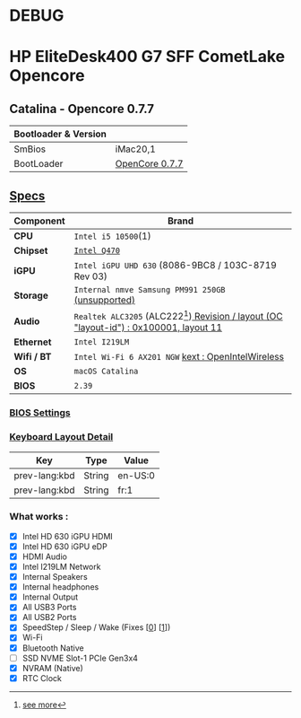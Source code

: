 # DEBUG
# HP EliteDesk400 G7 SFF CometLake Opencore 
## Catalina - Opencore 0.7.7


| Bootloader & Version     ||
|----       |---|
|SmBios     | 	iMac20,1|
|BootLoader | 	[OpenCore 0.7.7](https://dortania.github.io/OpenCore-Install-Guide/config.plist/comet-lake.html) |



## [Specs](https://support.hp.com/us-en/document/c06713398)

| Component      | Brand                                     |
|----------------|-------------------------------------------|
| **CPU**        | `Intel i5 10500`(1)                                                                    |
| **Chipset**    | [`Intel Q470`]() |
| **iGPU**       | `Intel iGPU UHD 630` (8086-9BC8 / 103C-8719 Rev 03)       |
| **Storage**    | `Internal nmve Samsung PM991 250GB` [(unsupported)](https://dortania.github.io/Anti-Hackintosh-Buyers-Guide/Storage.html)                     |
| **Audio**      | `Realtek ALC3205` (ALC222[^1])[ Revision / layout (OC "layout-id") : 0x100001, layout 11](https://github.com/acidanthera/AppleALC/wiki/Supported-codecs)              |
| **Ethernet**   | `Intel I219LM`                            |
| **Wifi / BT**   | `Intel Wi-Fi 6 AX201 NGW` [kext : OpenIntelWireless](https://github.com/OpenIntelWireless/itlwm/releases/tag/v2.1.0)                            |
| **OS**         | `macOS Catalina`          |
| **BIOS**       | `2.39`                    |

[^1]: [see more](https://github.com/CLAY-BIOS/Lenovo-ThinkPad-T450s-Hackintosh-OpenCore/blob/master/EFI/OC/Kexts/AppleALC.kext/Contents/Info.plist)


### [BIOS Settings](https://dortania.github.io/OpenCore-Install-Guide/config.plist/comet-lake.html#intel-bios-settings)


### [Keyboard Layout Detail](https://github.com/acidanthera/OpenCorePkg/blob/master/Utilities/AppleKeyboardLayouts/AppleKeyboardLayouts.txt) 


|Key 	          |Type     |	Value   |
|----           |---      |---      |
|prev-lang:kbd 	|String 	|en-US:0  |
|prev-lang:kbd 	|String 	|fr:1     |



### What works :

- [x] Intel HD 630 iGPU HDMI 
- [x] Intel HD 630 iGPU eDP 
- [x] HDMI Audio
- [x] Intel I219LM Network
- [x] Internal Speakers
- [x] Internal headphones
- [x] Internal Output
- [x] All USB3 Ports 
- [x] All USB2 Ports 
- [x] SpeedStep / Sleep / Wake  (Fixes [[0](https://dortania.github.io/OpenCore-Post-Install/universal/sleep.html#preparations)] [[1](https://www.tonymacx86.com/threads/the-cause-of-sleep-wake-issues-with-hd530-hd630.295700/page-2)])
- [x] Wi-Fi  
- [x] Bluetooth Native
- [ ] SSD NVME Slot-1 PCIe Gen3x4
- [x] NVRAM (Native)
- [x] RTC Clock
